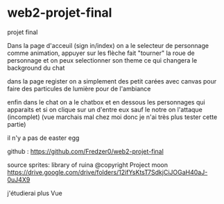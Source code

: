 # web2-projet-final

projet final


Dans la page d'acceuil (sign in/index) on a le selecteur de personnage comme animation, appuyer sur les flèche fait "tourner" la roue de personnage et on peux selectionner son theme ce qui changera le background du chat 


dans la page register on a simplement des petit carées avec canvas pour faire des particules de lumière pour de l'ambiance


enfin dans le chat on a le chatbox et en dessous les personnages qui apparaits et si on clique sur un d'entre eux sauf le notre on l'attaque (incomplet) (vue marchais mal chez moi donc je n'ai très plus tester cette partie)

il n'y a pas de easter egg



github : https://github.com/Fredzer0/web2-projet-final

source sprites: library of ruina @copyright Project moon
https://drive.google.com/drive/folders/12ifYsKtsT7SdkjCiJOGaH40aJ-0uJ4X9



j'étudierai plus Vue 